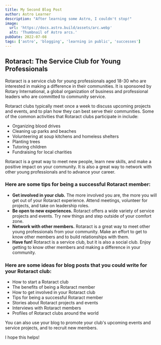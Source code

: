 ```yaml
---
title: My Second Blog Post
author: Astro Learner
description: "After learning some Astro, I couldn't stop!"
image:
  url: 'https://docs.astro.build/assets/arc.webp'
  alt: 'Thumbnail of Astro arcs.'
pubDate: 2022-07-08
tags: ['astro', 'blogging', 'learning in public', 'successes']
---
```


## Rotaract: The Service Club for Young Professionals

Rotaract is a service club for young professionals aged 18-30 who are interested in making a difference in their communities. It is sponsored by Rotary International, a global organization of business and professional leaders who are committed to community service.

Rotaract clubs typically meet once a week to discuss upcoming projects and events, and to plan how they can best serve their communities. Some of the common activities that Rotaract clubs participate in include:

- Organizing blood drives
- Cleaning up parks and beaches
- Volunteering at soup kitchens and homeless shelters
- Planting trees
- Tutoring children
- Fundraising for local charities

Rotaract is a great way to meet new people, learn new skills, and make a positive impact on your community. It is also a great way to network with other young professionals and to advance your career.

### Here are some tips for being a successful Rotaract member:

- **Get involved in your club.** The more involved you are, the more you will get out of your Rotaract experience. Attend meetings, volunteer for projects, and take on leadership roles.
- **Be open to new experiences.** Rotaract offers a wide variety of service projects and events. Try new things and step outside of your comfort zone.
- **Network with other members.** Rotaract is a great way to meet other young professionals from your community. Make an effort to get to know other members and to build relationships with them.
- **Have fun!** Rotaract is a service club, but it is also a social club. Enjoy getting to know other members and making a difference in your community.

### Here are some ideas for blog posts that you could write for your Rotaract club:

- How to start a Rotaract club
- The benefits of being a Rotaract member
- How to get involved in your Rotaract club
- Tips for being a successful Rotaract member
- Stories about Rotaract projects and events
- Interviews with Rotaract members
- Profiles of Rotaract clubs around the world

You can also use your blog to promote your club's upcoming events and service projects, and to recruit new members.

I hope this helps!
